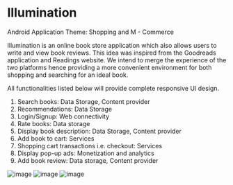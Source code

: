 # Illumination
Android Application 
Theme: Shopping and M - Commerce

Illumination is an online book store application which also allows users to write and view book reviews. This idea was inspired from the Goodreads application and Readings website. We intend to merge the experience of the two platforms hence providing a more convenient environment for both shopping and searching for an ideal book. 


All functionalities listed below will provide complete responsive UI design.

1.	Search books: Data Storage, Content provider
2.	Recommendations: Data Storage
3.	Login/Signup: Web connectivity
4.	Rate books: Data storage
5.	Display book description: Data Storage, Content provider
6.	Add book to cart: Services
7.	Shopping cart transactions i.e. checkout: Services
8.	Display pop-up ads: Monetization and analytics
9.	Add book review: Data storage, Content provider

![image](https://user-images.githubusercontent.com/76696632/121768367-51de4500-cb77-11eb-800b-2f9e2d94d11f.png)
![image](https://user-images.githubusercontent.com/76696632/121768407-818d4d00-cb77-11eb-9e65-5b7f9321134c.png)
![image](https://user-images.githubusercontent.com/76696632/121768423-8eaa3c00-cb77-11eb-88ce-8879a4584aa6.png)
